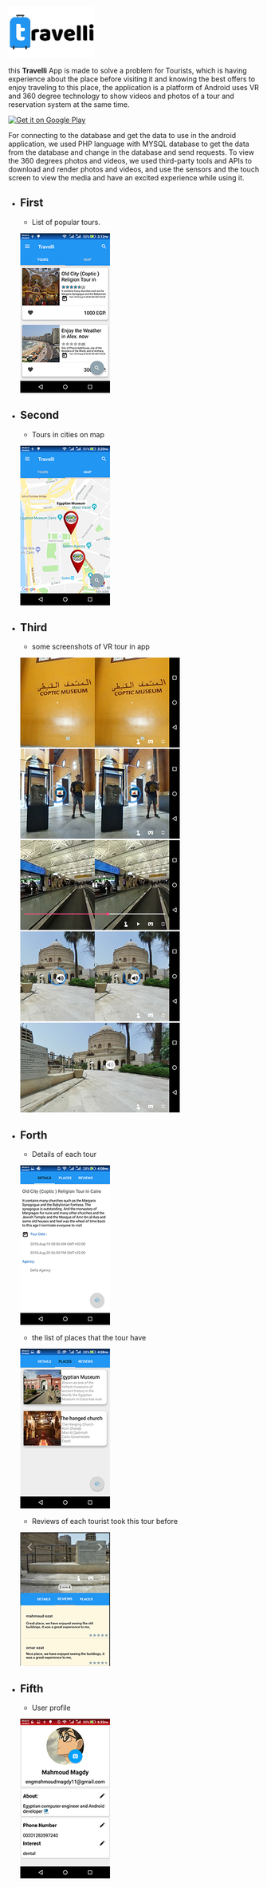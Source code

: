 ![Travelli](/screens/app_logosmall.png)

this __Travelli__ App is made to solve a problem for Tourists, which is having experience about the place before visiting it and knowing the best offers to enjoy traveling to this place,
the application is a platform of Android uses VR and 360 degree technology to show videos and photos of a tour and reservation system at the same time.

<a href='https://play.google.com/store/apps/details?id=com.magdy.mguide&pcampaignid=MKT-Other-global-all-co-prtnr-py-PartBadge-Mar2515-1' target="_blank"><img width='220px' alt='Get it on Google Play' src='https://play.google.com/intl/en_us/badges/images/generic/en_badge_web_generic.png'/></a>	

For connecting to the database and get the data to use in the android application, we used PHP language with MYSQL database to get the data from the database and change in the database and send requests.
To view the 360 degrees photos and videos, we used third-party tools and APIs to download and render photos and videos, and use the sensors and the touch screen to view the media and have an excited experience while using it.
	
* ## First
	
	* List of popular tours. 

	![screenshot here](/screens/s1.png)
	
* ## Second

	* Tours in cities on map 

	![screenshot here](/screens/s2.png)

* ## Third
	
	* some screenshots of VR tour in app

	![screenshot here](/screens/s3.png)
	![screenshot here](/screens/s4.png)
	![screenshot here](/screens/s5.png)
	![screenshot here](/screens/s6.png)
	![screenshot here](/screens/s7.png)
	
* ## Forth

	* Details of each tour
	
	![screenshot here](/screens/s8.png)
	
	* the list of places that the tour have

	![screenshot here](/screens/s9.png)
	
	* Reviews of each tourist took this tour before

	![screenshot here](/screens/s10.png)

* ## Fifth

	* User profile
	
	![screenshot here](/screens/s11.png)
	
	